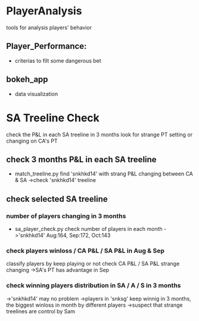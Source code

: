 # PlayerAnalysis
tools for analysis players' behavior


## Player_Performance:
- criterias to filt some dangerous bet

## bokeh_app
- data visualization

# SA Treeline Check
check the P&L in each SA treeline in 3 months
look for strange PT setting or changing on CA's PT

## check 3 months P&L in each SA treeline
- match_treeline.py
find 'snkhkd14' with strang P&L changing between CA & SA
->check 'snkhkd14' treeline

## check selected SA treeline
### number of players changing in 3 months
- sa_player_check.py
check number of players in each month
->'snkhkd14' Aug:164, Sep:172, Oct:143
### check players winloss / CA P&L / SA P&L in Aug & Sep
classify players by keep playing or not
check CA P&L / SA P&L strange changing
->SA's PT has advantage in Sep
### check winning players distribution in SA / A / S in 3 months
->'snkhkd14' may no problem
->players in 'snksg' keep winnig in 3 months, the biggest winloss in month by different players
->suspect that strange treelines are control by Sam
